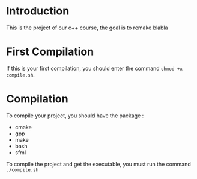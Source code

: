 # Introduction

This is the project of our c++ course, the goal is to remake blabla

# First Compilation

If this is your first compilation, you should enter the command `chmod +x compile.sh`.

# Compilation

To compile your project, you should have the package :
- cmake
- gpp
- make
- bash
- sfml

To compile the project and get the executable, you must run the command `./compile.sh`
